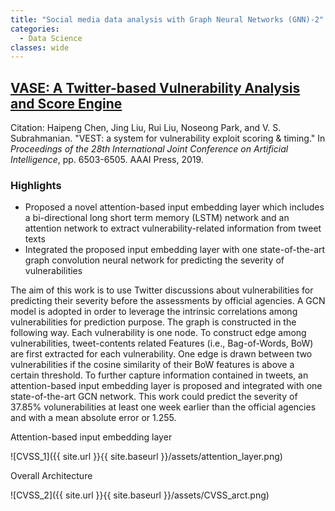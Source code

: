 ```yaml
---
title: "Social media data analysis with Graph Neural Networks (GNN)-2"
categories:
  - Data Science
classes: wide
---
```

## [VASE: A Twitter-based Vulnerability Analysis and Score Engine](https://dl.acm.org/citation.cfm?id=3367994)

Citation: Haipeng Chen, Jing Liu, Rui Liu, Noseong Park, and V. S. Subrahmanian. "VEST: a system for vulnerability exploit scoring & timing." In *Proceedings of the 28th International Joint Conference on Artificial Intelligence*, pp. 6503-6505. AAAI Press, 2019.
### **Highlights**
- Proposed a novel attention-based input embedding layer which includes a bi-directional long short term memory (LSTM) network and an attention network to extract vulnerability-related information from tweet texts 
- Integrated the proposed input embedding layer with one state-of-the-art graph convolution neural network for predicting the severity of vulnerabilities

The aim of this work is to use Twitter discussions about vulnerabilities for predicting their severity before the assessments by official agencies. A GCN model is adopted in order to leverage the intrinsic correlations among vulnerabilities for prediction purpose. The graph is constructed in the following way. Each vulnerability is one node. To construct edge among vulnerabilities, tweet-contents related Features (i.e., Bag-of-Words, BoW) are first extracted for each vulnerability. One edge is drawn between two vulnerabilities if the cosine similarity of their BoW features is above a certain threshold. To further capture information contained in tweets, an attention-based input embedding layer is proposed and integrated with one state-of-the-art GCN network. This work could predict the severity of 37.85% volunerabilities at least one week earlier than the official agencies and with a mean absolute error or 1.255.

Attention-based input embedding layer

![CVSS_1]({{ site.url }}{{ site.baseurl }}/assets/attention_layer.png)

Overall Architecture

![CVSS_2]({{ site.url }}{{ site.baseurl }}/assets/CVSS_arct.png)
